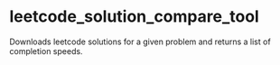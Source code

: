 # leetcode_solution_compare_tool
Downloads leetcode solutions for a given problem and returns a list of completion speeds. 
